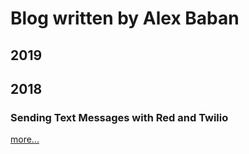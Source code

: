 # Blog written by Alex Baban

## 2019

## 2018
### Sending Text Messages with Red and Twilio
[more...](https://www.twilio.com/blog/send-text-messages-red-language-twilio)
